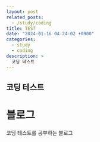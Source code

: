 ```yaml
---
layout: post
related_posts:
  - /study/coding
title: TEST
date: "2024-01-16 04:24:02 +0900"
categories:
  - study
  - coding
description: >
  코딩 테스트
---
```


## 코딩 테스트

# 블로그

코딩 테스트를 공부하는 블로그

